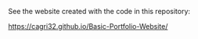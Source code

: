 See the website created with the code in this repository:

https://cagri32.github.io/Basic-Portfolio-Website/
